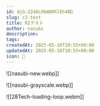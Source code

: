```yaml
---
id: djG-Z248LXbWAMXlEh4BD
slug: r2-test
title: R2テスト
author: nasubi
description: 
tags: 
createdAt: 2025-05-16T10:55+09:00
updatedAt: 2025-05-16T10:55+09:00
icon: 🍆
---
```


![[nasubi-new.webp]]

![[nasubi-grayscale.webp]]



![[28Tech-loading-loop.webm]]
